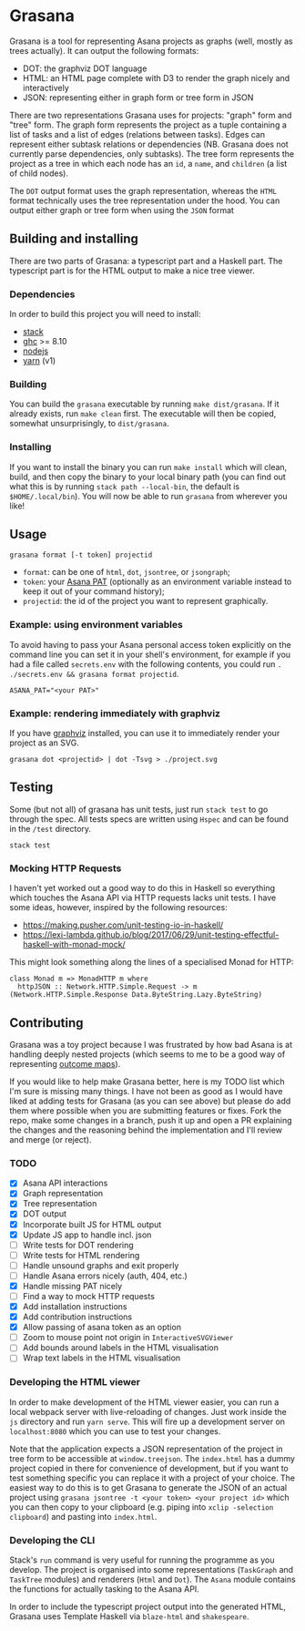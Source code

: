 # Grasana

Grasana is a tool for representing Asana projects as graphs (well, mostly as
trees actually). It can output the following formats:

- DOT: the graphviz DOT language
- HTML: an HTML page complete with D3 to render the graph nicely and
  interactively
- JSON: representing either in graph form or tree form in JSON

There are two representations Grasana uses for projects: "graph" form and "tree"
form. The graph form represents the project as a tuple containing a list of
tasks and a list of edges (relations between tasks). Edges can represent either
subtask relations or dependencies (NB. Grasana does not currently parse
dependencies, only subtasks). The tree form represents the project as a tree in
which each node has an `id`, a `name`, and `children` (a list of child nodes).

The `DOT` output format uses the graph representation, whereas the `HTML` format
technically uses the tree representation under the hood. You can output either
graph or tree form when using the `JSON` format

## Building and installing

There are two parts of Grasana: a typescript part and a Haskell part. The
typescript part is for the HTML output to make a nice tree viewer.

### Dependencies

In order to build this project you will need to install:

- [stack](haskellstack.org)
- [ghc](https://www.haskell.org/ghc/) >= 8.10
- [nodejs](nodejs.org/)
- [yarn](classic.yarnpkg.com) (v1)

### Building

You can build the `grasana` executable by running `make dist/grasana`.
If it already exists, run `make clean` first. The executable will then
be copied, somewhat unsurprisingly, to `dist/grasana`.

### Installing

If you want to install the binary you can run `make install` which will
clean, build, and then copy the binary to your local binary path (you
can find out what this is by running `stack path --local-bin`, the
default is `$HOME/.local/bin`). You will now be able to run `grasana` from
wherever you like!

## Usage

    grasana format [-t token] projectid

* `format`: can be one of `html`, `dot`, `jsontree`, or `jsongraph`;
* `token`: your [Asana PAT][asana-pat] (optionally as an environment variable
  instead to keep it out of your command history);
* `projectid`: the id of the project you want to represent graphically.

[asana-pat]: https://developers.asana.com/docs/personal-access-token

### Example: using environment variables

To avoid having to pass your Asana personal access token explicitly on
the command line you can set it in your shell's environment, for example
if you had a file called `secrets.env` with the following contents, you
could run `. ./secrets.env && grasana format projectid`.

    ASANA_PAT="<your PAT>"

### Example: rendering immediately with graphviz

If you have [graphviz](https://graphviz.org/) installed, you can use it to
immediately render your project as an SVG.

    grasana dot <projectid> | dot -Tsvg > ./project.svg

## Testing

Some (but not all) of grasana has unit tests, just run `stack test` to go
through the spec. All tests specs are written using `Hspec` and can be found in
the `/test` directory.

    stack test

### Mocking HTTP Requests

I haven't yet worked out a good way to do this in Haskell so everything which
touches the Asana API via HTTP requests lacks unit tests. I have some ideas,
however, inspired by the following resources:

- https://making.pusher.com/unit-testing-io-in-haskell/
- https://lexi-lambda.github.io/blog/2017/06/29/unit-testing-effectful-haskell-with-monad-mock/

This might look something along the lines of a specialised Monad for HTTP:

    class Monad m => MonadHTTP m where
      httpJSON :: Network.HTTP.Simple.Request -> m (Network.HTTP.Simple.Response Data.ByteString.Lazy.ByteString)

## Contributing

Grasana was a toy project because I was frustrated by how bad Asana is at
handling deeply nested projects (which seems to me to be a good way of
representing [outcome maps][outcome-maps]).

If you would like to help make Grasana better, here is my TODO list which I'm
sure is missing many things. I have not been as good as I would have liked at
adding tests for Grasana (as you can see above) but please do add them where
possible when you are submitting features or fixes. Fork the repo, make some
changes in a branch, push it up and open a PR explaining the changes and the
reasoning behind the implementation and I'll review and merge (or reject).

[outcome-maps]: http://www.aaronsw.com/weblog/theoryofchange

### TODO

- [x] Asana API interactions
- [x] Graph representation
- [x] Tree representation
- [x] DOT output
- [x] Incorporate built JS for HTML output
- [x] Update JS app to handle incl. json
- [ ] Write tests for DOT rendering
- [ ] Write tests for HTML rendering
- [ ] Handle unsound graphs and exit properly
- [ ] Handle Asana errors nicely (auth, 404, etc.)
- [x] Handle missing PAT nicely
- [ ] Find a way to mock HTTP requests
- [x] Add installation instructions
- [x] Add contribution instructions
- [x] Allow passing of asana token as an option
- [ ] Zoom to mouse point not origin in `InteractiveSVGViewer`
- [ ] Add bounds around labels in the HTML visualisation
- [ ] Wrap text labels in the HTML visualisation

### Developing the HTML viewer

In order to make development of the HTML viewer easier, you can run a
local webpack server with live-reloading of changes. Just work inside
the `js` directory and run `yarn serve`. This will fire up a development
server on `localhost:8080` which you can use to test your changes.

Note that the application expects a JSON representation of the project
in tree form to be accessible at `window.treejson`. The `index.html` has
a dummy project copied in there for convenience of development, but if
you want to test something specific you can replace it with a project of
your choice. The easiest way to do this is to get Grasana to generate
the JSON of an actual project using `grasana jsontree -t <your token>
<your project id>` which you can then copy to your clipboard (e.g.
piping into `xclip -selection clipboard`) and pasting into `index.html`.

### Developing the CLI

Stack's `run` command is very useful for running the programme as you
develop. The project is organised into some representations (`TaskGraph`
and `TaskTree` modules) and renderers (`Html` and `Dot`). The `Asana`
module contains the functions for actually tasking to the Asana API.

In order to include the typescript project output into the generated
HTML, Grasana uses Template Haskell via `blaze-html` and `shakespeare`.
